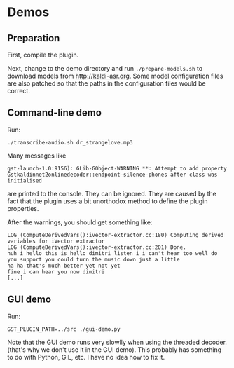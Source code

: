 Demos
=====

Preparation
-----------

First, compile the plugin.

Next, change to the demo directory  and run `./prepare-models.sh` to download models from  http://kaldi-asr.org.
Some model configuration files are also patched so that the paths in the 
configuration files would be correct.

Command-line demo
-----------------

Run:

    ./transcribe-audio.sh dr_strangelove.mp3
    
Many messages like

    gst-launch-1.0:9156): GLib-GObject-WARNING **: Attempt to add property Gstkaldinnet2onlinedecoder::endpoint-silence-phones after class was initialised
    
are printed to the console. They can be ignored. They are caused by the fact
that the plugin uses a bit unorthodox method to define the plugin
properties.

After the warnings, you should get something like:

    LOG (ComputeDerivedVars():ivector-extractor.cc:180) Computing derived variables for iVector extractor
    LOG (ComputeDerivedVars():ivector-extractor.cc:201) Done.
    huh i hello this is hello dimitri listen i i can't hear too well do you support you could turn the music down just a little
    ha ha that's much better yet not yet
    fine i can hear you now dimitri
    [...]
    
    
GUI demo
--------

Run:

    GST_PLUGIN_PATH=../src ./gui-demo.py
    
Note that the GUI demo runs very slowlly when using the threaded decoder.
(that's why we don't use it in the GUI demo).
This probably has something to do with Python, GIL, etc. I have no idea how
to fix it.

